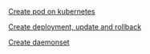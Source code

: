 [Create pod on kubernetes](https://github.com/bigbinary/kubernetes-workshop/tree/master/examples/pods)

[Create deployment, update and rollback](https://github.com/bigbinary/kubernetes-workshop/tree/master/examples/deployment)

[Create daemonset](https://github.com/bigbinary/kubernetes-workshop/tree/master/examples/daemonsets)